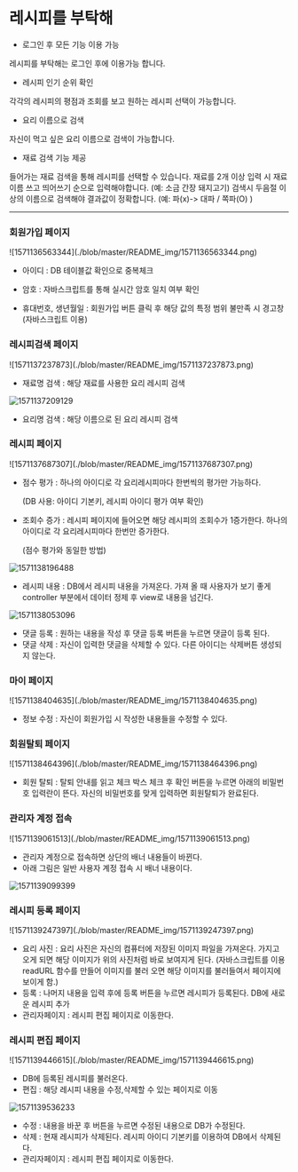 

# 레시피를 부탁해



- 로그인 후 모든 기능 이용 가능

레시피를 부탁해는 로그인 후에 이용가능 합니다.



- 레시피 인기 순위 확인

각각의 레시피의 평점과 조회를 보고 원하는 레시피 선택이 가능합니다.



- 요리 이름으로 검색

자신이 먹고 싶은 요리 이름으로 검색이 가능합니다.



- 재료 검색 기능 제공

들어가는 재료 검색을 통해 레시피를 선택할 수 있습니다. 재료를 2개 이상 입력 시 재료이름 쓰고 띄어쓰기 순으로 입력해야합니다. (예: 소금 간장 돼지고기) 검색시 두음절 이상의 이름으로 검색해야 결과값이 정확합니다. (예: 파(x)-> 대파 / 쪽파(O) )



------------------------------



<h3>회원가입 페이지</h3>
![1571136563344](./blob/master/README_img/1571136563344.png)

- 아이디 : DB 테이블값 확인으로 중복체크

- 암호 : 자바스크립트를 통해 실시간 암호 일치 여부 확인

- 휴대번호, 생년월일 : 회원가입 버튼 클릭 후 해당 값의 특정 범위 불만족 시 경고창 (자바스크립트 이용)



<h3>레시피검색 페이지</h3>
![1571137237873](./blob/master/README_img/1571137237873.png)

- 재료명 검색 : 해당 재료를 사용한 요리 레시피 검색

  

![1571137209129](./blob/master/README_img/1571137209129.png)

- 요리명 검색 : 해당 이름으로 된 요리 레시피 검색



<h3>레시피 페이지</h3>
![1571137687307](./blob/master/README_img/1571137687307.png)

- 점수 평가 : 하나의 아이디로 각 요리레시피마다 한번씩의 평가만 가능하다. 

  (DB 사용: 아이디 기본키, 레시피 아이디 평가 여부 확인)

- 조회수 증가 : 레시피 페이지에 들어오면 해당 레시피의 조회수가 1증가한다. 하나의 아이디로 각 요리레시피마다 한번만 증가한다.

  (점수 평가와 동일한 방법)



![1571138196488](./blob/master/README_img/1571138196488.png)

- 레시피 내용 : DB에서 레시피 내용을 가져온다. 가져 올 때 사용자가 보기 좋게 controller 부분에서 데이터 정제 후 view로 내용을 넘긴다.

  

![1571138053096](./blob/master/README_img/1571138053096.png)

- 댓글 등록 : 원하는 내용을 작성 후 댓글 등록 버튼을 누르면 댓글이 등록 된다.
- 댓글 삭제 : 자신이 입력한 댓글을 삭제할 수 있다. 다른 아이디는 삭제버튼 생성되지 않는다.



<h3>마이 페이지</h3>
![1571138404635](./blob/master/README_img/1571138404635.png)

- 정보 수정 : 자신이 회원가입 시 작성한 내용들을 수정할 수 있다.



<h3>회원탈퇴 페이지</h3>
![1571138464396](./blob/master/README_img/1571138464396.png)

- 회원 탈퇴 : 탈퇴 안내를 읽고 체크 박스 체크 후 확인 버튼을 누르면 아래의 비밀번호 입력란이 뜬다. 자신의 비밀번호를 맞게 입력하면 회원탈퇴가 완료된다.



<h3>관리자 계정 접속</h3>
![1571139061513](./blob/master/README_img/1571139061513.png)

- 관리자 계정으로 접속하면 상단의 배너 내용들이 바뀐다.
- 아래 그림은 일반 사용자 계정 접속 시 배너 내용이다.

![1571139099399](./blob/master/README_img/1571139099399.png)



<h3>레시피 등록 페이지</h3>
![1571139247397](./blob/master/README_img/1571139247397.png)

- 요리 사진 : 요리 사진은 자신의 컴퓨터에 저장된 이미지 파일을 가져온다. 가지고 오게 되면 해당 이미지가 위의 사진처럼 바로 보여지게 된다. (자바스크립트를 이용 readURL 함수를 만들어 이미지를 불러 오면 해당 이미지를 불러들여서 페이지에 보이게 함.)
- 등록 : 나머지 내용을 입력 후에 등록 버튼을 누르면 레시피가 등록된다. DB에 새로운 레시피 추가
- 관리자페이지 : 레시피 편집 페이지로 이동한다.



<h3>레시피 편집 페이지</h3>
![1571139446615](./blob/master/README_img/1571139446615.png)



- DB에 등록된 레시피를 불러온다. 
- 편집 : 해당 레시피 내용을 수정,삭제할 수 있는 페이지로 이동



![1571139536233](./blob/master/README_img/1571139536233.png)

- 수정 : 내용을 바꾼 후 버튼을 누르면 수정된 내용으로 DB가 수정된다.
- 삭제 : 현재 레시피가 삭제된다. 레시피 아이디 기본키를 이용하여 DB에서 삭제된다.
- 관리자페이지 : 레시피 편집 페이지로 이동한다.